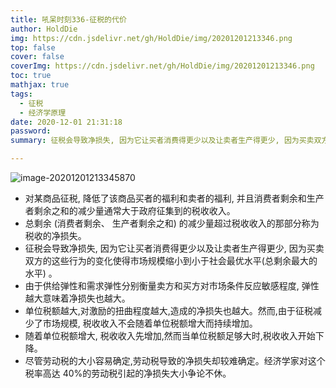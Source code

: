 ```yaml
---
title: 吼呆时刻336-征税的代价
author: HoldDie
img: https://cdn.jsdelivr.net/gh/HoldDie/img/20201201213346.png
top: false
cover: false
coverImg: https://cdn.jsdelivr.net/gh/HoldDie/img/20201201213346.png
toc: true
mathjax: true
tags:
  - 征税
  - 经济学原理
date: 2020-12-01 21:31:18
password:
summary: 征税会导致净损失, 因为它让买者消费得更少以及让卖者生产得更少, 因为买卖双方的这些行为的变化使得市场规模缩小到小于社会最优水平(总剩余最大的水平) 。

---
```


![image-20201201213345870](https://cdn.jsdelivr.net/gh/HoldDie/img/20201201213346.png)

- 对某商品征税, 降低了该商品买者的福利和卖者的福利, 并且消费者剩余和生产者剩余之和的减少量通常大于政府征集到的税收收入。 
- 总剩余 (消费者剩余、 生产者剩余之和) 的减少量超过税收收入的那部分称为税收的净损失。
- 征税会导致净损失, 因为它让买者消费得更少以及让卖者生产得更少, 因为买卖双方的这些行为的变化使得市场规模缩小到小于社会最优水平(总剩余最大的水平) 。
- 由于供给弹性和需求弹性分别衡量卖方和买方对市场条件反应敏感程度, 弹性越大意味着净损失也越大。
- 单位税额越大,对激励的扭曲程度越大,造成的净损失也越大。然而,由于征税减少了市场规模, 税收收入不会随着单位税额增大而持续增加。 
- 随着单位税额增大, 税收收入先增加,然而当单位税额足够大时,税收收入开始下降。
- 尽管劳动税的大小容易确定,劳动税导致的净损失却较难确定。经济学家对这个税率高达 40%的劳动税引起的净损失大小争论不休。